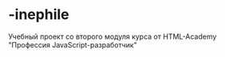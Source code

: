 # -inephile
Учебный проект со второго модуля курса от HTML-Academy "Профессия JavaScript-разработчик"
